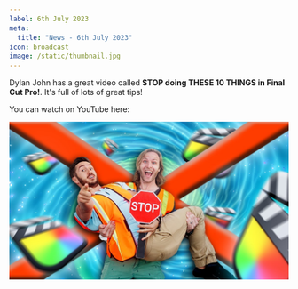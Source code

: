 ```yaml
---
label: 6th July 2023
meta:
  title: "News - 6th July 2023"
icon: broadcast
image: /static/thumbnail.jpg
---
```


Dylan John has a great video called **STOP doing THESE 10 THINGS in Final Cut Pro!**. It's full of lots of great tips!

You can watch on YouTube here:

[![](/static/stop-doing-these-10-things.jpg)](https://www.youtube.com/watch?v=vDFh-_P8v2g)